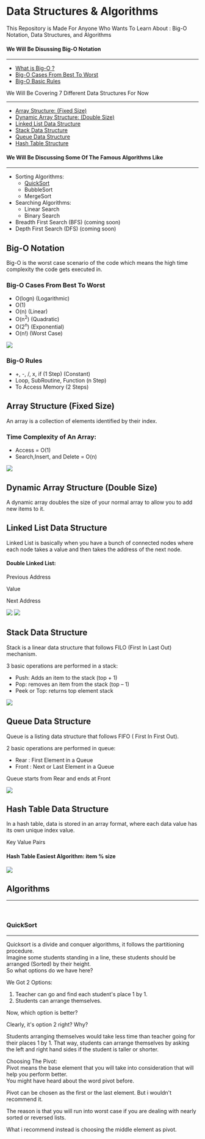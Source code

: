 <h1>Data Structures & Algorithms</h1>
<p>This Repository is Made For Anyone Who Wants To Learn About : Big-O Notation, Data Structures, and Algorithms</p>

<h4>We Will Be Disussing Big-O Notation</h4>
<hr>
<ul>
  <li><a href="#big-o">What is Big-O ?</a></li>
  <li><a href="#big-o-cases">Big-O Cases From Best To Worst</a></li>
  <li><a href="#big-o-rules">Big-O Basic Rules</a></li>
</ul

<h4>We Will Be Covering 7 Different Data Structures For Now</h4>
<hr>

<ul>
  <li><a href="#array-structure">Array Structure:  (Fixed Size)</a></li>
  <li><a href="#dynamic-array-structure">Dynamic Array Structure: (Double Size)</a></li>
  <li><a href="#linked-list">Linked List Data Structure</a></li>
  <li><a href="#stack">Stack Data Structure</a></li>
  <li><a href="#queue">Queue Data Structure</a></li>
  <li><a href="#hash">Hash Table Structure</a></li>
</ul>

<h4>We Will Be Discussing Some Of The Famous Algorithms Like</h4>
<hr>
<ul>
  <li>Sorting Algorithms: 
  <ul>
    <li><a href="#quicksort">QuickSort</a></li> 
    <li>BubbleSort</li>  
    <li>MergeSort</li> 
  </ul>
  </li> 
  <li>Searching Algorithms: 
  <ul>
  <li>Linear Search</li> 
  <li>Binary Search</li>
  </ul>
  </li>
  <li>Breadth First Search (BFS) (coming soon)</li>
  <li>Depth First Search (DFS) (coming soon)</li>
</ul>

<h2 id="big-o">Big-O Notation</h2>

Big-O is the worst case scenario of the code which means the high time complexity the code gets executed in.

<h3 id="big-o-cases">Big-O Cases From Best To Worst</h3>
<ul>
  <li>O(logn) (Logarithmic)</li>
  <li>O(1)</li>
  <li>O(n) (Linear)</li>
  <li>O(n<sup>2</sup>) (Quadratic)</li>
  <li>O(2<sup>n</sup>) (Exponential)</li>
  <li>O(n!) (Worst Case)</li>
</ul>

<img src="https://github.com/omarchouman/Data-Structures/blob/main/Big-O.jpeg?raw=true">


<h3 id="big-o-rules">Big-O Rules</h3>
<ul>
  <li>+, -, /,  x, if       (1 Step)        (Constant)</li>
  <li>Loop, SubRoutine, Function     (n Step)</li>
  <li>To Access Memory  (2 Steps)</li>
</ul>


<h2 id="array-structure">Array Structure (Fixed Size)</h2>

An array is a collection of elements identified by their index.

<h3>Time Complexity of An Array:</h3>
<ul>
  <li>Access = O(1)</li>
  <li>Search,Insert, and Delete = O(n)</li>
</ul>

<img src="https://github.com/omarchouman/Data-Structures/blob/main/Array.png?raw=true">

<h2 id="dynamic-array-structure">Dynamic Array Structure (Double Size)</h2>

A dynamic array doubles the size of your normal array to allow you to add new items to it.

<h2 id="linked-list">Linked List Data Structure</h2>

Linked List is basically when you have a bunch of connected nodes where each node takes a value and then takes the address of the next node.

<h4>Double Linked List:</h4>
<p>Previous Address</p>      <p>Value</p>      <p>Next Address</p>

<img src="https://github.com/omarchouman/Data-Structures/blob/main/Single%20Linked%20List.png">

<img src="https://github.com/omarchouman/Data-Structures/blob/main/Double%20Linked%20List.png">


<h2 id="stack">Stack Data Structure</h2>

Stack is a linear data structure that follows FILO (First In Last Out) mechanism.

3 basic operations are performed in a stack:
<ul>
  <li>Push: Adds an item to the stack      (top + 1)</li>
  <li>Pop: removes an item from the stack   (top – 1)</li>
  <li>Peek or Top: returns top element stack</li>
</ul>

<img src="https://github.com/omarchouman/Data-Structures/blob/main/Stack.png">


<h2 id="queue">Queue Data Structure</h2>

Queue is a listing data structure that follows FIFO ( First In First Out).

2 basic operations are performed in queue:
<ul>
  <li>Rear : First Element in a Queue</li>
  <li>Front : Next or Last Element in a Queue</li>
</ul>

Queue starts from Rear and ends at Front

<img src="https://github.com/omarchouman/Data-Structures/blob/main/Queue.png">


<h2 id="hash">Hash Table Data Structure</h2>

In a hash table, data is stored in an array format, where each data value has its own unique index value. <br>

Key Value Pairs

<h4>Hash Table Easiest Algorithm:  item % size</h4>

<img src="https://github.com/omarchouman/Data-Structures/blob/main/Hash%20Table.png">


<h2>Algorithms</h2>
<hr/>

<br/>

<h3 id="quicksort">QuickSort</h3>
<hr/>

<p>
Quicksort is a divide and conquer algorithms, it follows the partitioning procedure.<br/>
Imagine some students standing in a line, these students should be arranged (Sorted) by their height.<br/>
So what options do we have here?<br/>

We Got 2 Options: <br/>

1. Teacher can go and find each student's place 1 by 1.
2. Students can arrange themselves. 

Now, which option is better?<br/>

Clearly, it's option 2 right? Why? <br/>

Students arranging themselves would take less time than teacher going for their places 1 by 1. That way, students can arrange themselves by asking the left and right hand sides if the student is taller or shorter. <br/>
<p>

<p>
Choosing The Pivot: <br/>
Pivot means the base element that you will take into consideration that will help you perform better.<br/>
You might have heard about the word pivot before. <br/>

Pivot can be chosen as the first or the last element. But i wouldn't recommend it. <br/>

The reason is that you will run into worst case if you are dealing with nearly sorted or reversed lists.<br/>

What i recommend instead is choosing the middle element as pivot.
</p>
